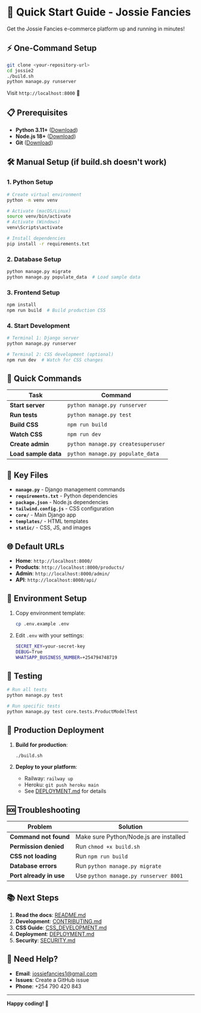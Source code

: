 # 🚀 Quick Start Guide - Jossie Fancies

Get the Jossie Fancies e-commerce platform up and running in minutes!

## ⚡ **One-Command Setup**

```bash
git clone <your-repository-url>
cd jossie2
./build.sh
python manage.py runserver
```

Visit `http://localhost:8000` 🎉

## 📋 **Prerequisites**

- **Python 3.11+** ([Download](https://python.org/downloads/))
- **Node.js 18+** ([Download](https://nodejs.org/))
- **Git** ([Download](https://git-scm.com/))

## 🛠️ **Manual Setup** (if build.sh doesn't work)

### 1. **Python Setup**
```bash
# Create virtual environment
python -m venv venv

# Activate (macOS/Linux)
source venv/bin/activate
# Activate (Windows)
venv\Scripts\activate

# Install dependencies
pip install -r requirements.txt
```

### 2. **Database Setup**
```bash
python manage.py migrate
python manage.py populate_data  # Load sample data
```

### 3. **Frontend Setup**
```bash
npm install
npm run build  # Build production CSS
```

### 4. **Start Development**
```bash
# Terminal 1: Django server
python manage.py runserver

# Terminal 2: CSS development (optional)
npm run dev  # Watch for CSS changes
```

## 🎯 **Quick Commands**

| Task | Command |
|------|---------|
| **Start server** | `python manage.py runserver` |
| **Run tests** | `python manage.py test` |
| **Build CSS** | `npm run build` |
| **Watch CSS** | `npm run dev` |
| **Create admin** | `python manage.py createsuperuser` |
| **Load sample data** | `python manage.py populate_data` |

## 📁 **Key Files**

- **`manage.py`** - Django management commands
- **`requirements.txt`** - Python dependencies
- **`package.json`** - Node.js dependencies
- **`tailwind.config.js`** - CSS configuration
- **`core/`** - Main Django app
- **`templates/`** - HTML templates
- **`static/`** - CSS, JS, and images

## 🌐 **Default URLs**

- **Home**: `http://localhost:8000/`
- **Products**: `http://localhost:8000/products/`
- **Admin**: `http://localhost:8000/admin/`
- **API**: `http://localhost:8000/api/`

## 🔧 **Environment Setup**

1. Copy environment template:
   ```bash
   cp .env.example .env
   ```

2. Edit `.env` with your settings:
   ```bash
   SECRET_KEY=your-secret-key
   DEBUG=True
   WHATSAPP_BUSINESS_NUMBER=+254794748719
   ```

## 🧪 **Testing**

```bash
# Run all tests
python manage.py test

# Run specific tests
python manage.py test core.tests.ProductModelTest
```

## 🚀 **Production Deployment**

1. **Build for production**:
   ```bash
   ./build.sh
   ```

2. **Deploy to your platform**:
   - Railway: `railway up`
   - Heroku: `git push heroku main`
   - See [DEPLOYMENT.md](DEPLOYMENT.md) for details

## 🆘 **Troubleshooting**

| Problem | Solution |
|---------|----------|
| **Command not found** | Make sure Python/Node.js are installed |
| **Permission denied** | Run `chmod +x build.sh` |
| **CSS not loading** | Run `npm run build` |
| **Database errors** | Run `python manage.py migrate` |
| **Port already in use** | Use `python manage.py runserver 8001` |

## 📚 **Next Steps**

1. **Read the docs**: [README.md](README.md)
2. **Development**: [CONTRIBUTING.md](CONTRIBUTING.md)
3. **CSS Guide**: [CSS_DEVELOPMENT.md](CSS_DEVELOPMENT.md)
4. **Deployment**: [DEPLOYMENT.md](DEPLOYMENT.md)
5. **Security**: [SECURITY.md](SECURITY.md)

## 💬 **Need Help?**

- **Email**: jossiefancies1@gmail.com
- **Issues**: Create a GitHub issue
- **Phone**: +254 790 420 843

---

**Happy coding! 🎉**